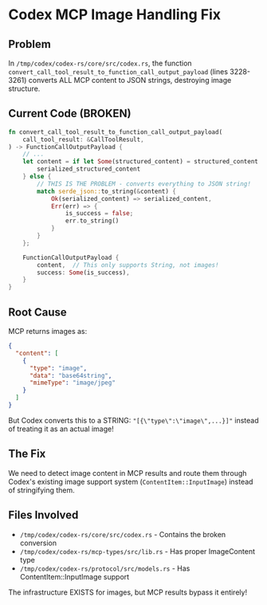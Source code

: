 # Codex MCP Image Handling Fix

## Problem
In `/tmp/codex/codex-rs/core/src/codex.rs`, the function `convert_call_tool_result_to_function_call_output_payload` (lines 3228-3261) converts ALL MCP content to JSON strings, destroying image structure.

## Current Code (BROKEN)
```rust
fn convert_call_tool_result_to_function_call_output_payload(
    call_tool_result: &CallToolResult,
) -> FunctionCallOutputPayload {
    // ...
    let content = if let Some(structured_content) = structured_content {
        serialized_structured_content
    } else {
        // THIS IS THE PROBLEM - converts everything to JSON string!
        match serde_json::to_string(&content) {
            Ok(serialized_content) => serialized_content,
            Err(err) => {
                is_success = false;
                err.to_string()
            }
        }
    };

    FunctionCallOutputPayload {
        content,  // This only supports String, not images!
        success: Some(is_success),
    }
}
```

## Root Cause
MCP returns images as:
```json
{
  "content": [
    {
      "type": "image",
      "data": "base64string",
      "mimeType": "image/jpeg"
    }
  ]
}
```

But Codex converts this to a STRING: `"[{\"type\":\"image\",...}]"` instead of treating it as an actual image!

## The Fix
We need to detect image content in MCP results and route them through Codex's existing image support system (`ContentItem::InputImage`) instead of stringifying them.

## Files Involved
- `/tmp/codex/codex-rs/core/src/codex.rs` - Contains the broken conversion
- `/tmp/codex/codex-rs/mcp-types/src/lib.rs` - Has proper ImageContent type
- `/tmp/codex/codex-rs/protocol/src/models.rs` - Has ContentItem::InputImage support

The infrastructure EXISTS for images, but MCP results bypass it entirely!
